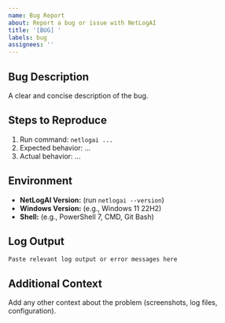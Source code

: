 ```yaml
---
name: Bug Report
about: Report a bug or issue with NetLogAI
title: '[BUG] '
labels: bug
assignees: ''
---
```


## Bug Description
A clear and concise description of the bug.

## Steps to Reproduce
1. Run command: `netlogai ...`
2. Expected behavior: ...
3. Actual behavior: ...

## Environment
- **NetLogAI Version:** (run `netlogai --version`)
- **Windows Version:** (e.g., Windows 11 22H2)
- **Shell:** (e.g., PowerShell 7, CMD, Git Bash)

## Log Output
```
Paste relevant log output or error messages here
```

## Additional Context
Add any other context about the problem (screenshots, log files, configuration).
